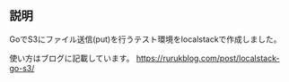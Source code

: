 ## 説明
GoでS3にファイル送信(put)を行うテスト環境をlocalstackで作成しました。

使い方はブログに記載しています。
https://rurukblog.com/post/localstack-go-s3/
